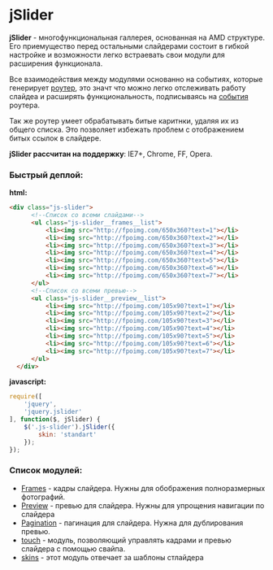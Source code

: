 jSlider
=============

**jSlider** - многофункциональная галлерея, основанная на AMD структуре. 
Его приемущество перед остальными слайдерами состоит в гибкой настройке
и возможности легко встраевать свои модули для расширения функционала.

Все взаимодействия между модулями основанно на событиях, которые генерирует [роутер](https://github.com/MrFranke/jSlider/blob/amd/src/jquery.jslider.js),
это значт что можно легко отслеживать работу слайдеа и расширять функциональность, подписываясь на [события](https://github.com/MrFranke/jSlider/wiki/%D0%A1%D0%BE%D0%B1%D1%8B%D1%82%D0%B8%D1%8F)
роутера.

Так же роутер умеет обрабатывать битые каритнки, удаляя их из общего списка. Это позволяет избежать проблем
с отображением битых ссылок в слайдере.

**jSlider рассчитан на поддержку**: IE7+, Chrome, FF, Opera.

### Быстрый деплой:
**html:**
```html
<div class="js-slider">
      <!--Список со всеми слайдами-->
      <ul class="js-slider__frames__list">
          <li><img src="http://fpoimg.com/650x360?text=1"></li>
          <li><img src="http://fpoimg.com/650x360?text=2"></li>
          <li><img src="http://fpoimg.com/650x360?text=3"></li>
          <li><img src="http://fpoimg.com/650x360?text=4"></li>
          <li><img src="http://fpoimg.com/650x360?text=5"></li>
          <li><img src="http://fpoimg.com/650x360?text=6"></li>
          <li><img src="http://fpoimg.com/650x360?text=7"></li>
      </ul>
      <!--Список со всеми превью-->
      <ul class="js-slider__preview__list">
          <li><img src="http://fpoimg.com/105x90?text=1"></li>
          <li><img src="http://fpoimg.com/105x90?text=2"></li>
          <li><img src="http://fpoimg.com/105x90?text=3"></li>
          <li><img src="http://fpoimg.com/105x90?text=4"></li>
          <li><img src="http://fpoimg.com/105x90?text=5"></li>
          <li><img src="http://fpoimg.com/105x90?text=6"></li>
          <li><img src="http://fpoimg.com/105x90?text=7"></li>
      </ul>
  </div>
```
**javascript:**
```javascript
require([
    'jquery',
    'jquery.jslider'
], function($, jSlider) {
    $('.js-slider').jSlider({
        skin: 'standart'
    });
});
```

### Список модулей:
* [Frames](https://github.com/MrFranke/jSlider/wiki/Frames) - кадры слайдера. Нужны для обображения полноразмерных фотографий.
* [Preview](https://github.com/MrFranke/jSlider/wiki/Preview) - превью для слайдера. Нужны для упрощения навигации по слайдера
* [Pagination](https://github.com/MrFranke/jSlider/wiki/Pagination) - пагинация для слайдера. Нужна для дублирования превью.
* [touch](https://github.com/MrFranke/jSlider/wiki/Touch) - модуль, позволяющий управлять кадрами и превью слайдера с помощью свайпа.
* [skins](https://github.com/MrFranke/jSlider/wiki/Skins) - этот модуль отвечает за шаблоны стлайдера
